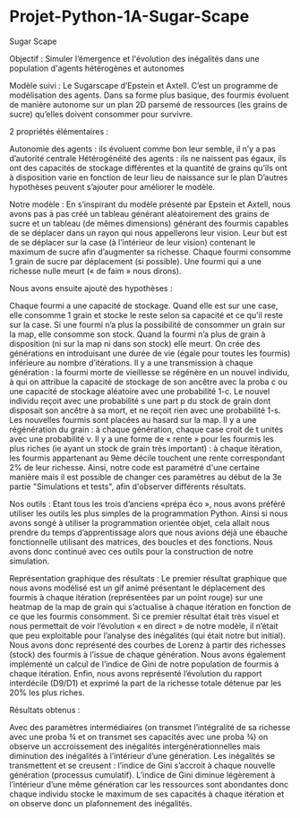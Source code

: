 # Projet-Python-1A-Sugar-Scape
Sugar Scape 

Objectif : Simuler l’émergence et l'évolution des inégalités dans une population d'agents hétérogènes et autonomes

Modèle suivi : Le Sugarscape d’Epstein et Axtell. C’est un programme de modélisation des agents. Dans sa forme plus basique, des fourmis évoluent de manière autonome sur un plan 2D parsemé de ressources (les grains de sucre) qu’elles doivent consommer pour survivre.

2 propriétés élémentaires :

Autonomie des agents : ils évoluent comme bon leur semble, il n’y a pas d’autorité centrale
Hétérogénéité des agents : ils ne naissent pas égaux, ils ont des capacités de stockage différentes et la quantité de grains qu’ils ont à disposition varie en fonction de leur lieu de naissance sur le plan
D’autres hypothèses peuvent s’ajouter pour améliorer le modèle.

Notre modèle : En s’inspirant du modèle présenté par Epstein et Axtell, nous avons pas à pas créé un tableau générant aléatoirement des grains de sucre et un tableau (de mêmes dimensions) générant des fourmis capables de se déplacer dans un rayon qui nous appellerons leur vision. Leur but est de se déplacer sur la case (à l’intérieur de leur vision) contenant le maximum de sucre afin d’augmenter sa richesse. Chaque fourmi consomme 1 grain de sucre par déplacement (si possible). Une fourmi qui a une richesse nulle meurt (« de faim » nous dirons).

Nous avons ensuite ajouté des hypothèses :

Chaque fourmi a une capacité de stockage. Quand elle est sur une case, elle consomme 1 grain et stocke le reste selon sa capacité et ce qu’il reste sur la case. Si une fourmi n’a plus la possibilité de consommer un grain sur la map, elle consomme son stock. Quand la fourmi n’a plus de grain à disposition (ni sur la map ni dans son stock) elle meurt.
On crée des générations en introduisant une durée de vie (égale pour toutes les fourmis) inférieure au nombre d’itérations.
Il y a une transmission à chaque génération : la fourmi morte de vieillesse se régénère en un nouvel individu, à qui on attribue la capacité de stockage de son ancêtre avec la proba c ou une capacité de stockage aléatoire avec une probabilité 1-c. Le nouvel individu reçoit avec une probabilité s une part p du stock de grain dont disposait son ancêtre à sa mort, et ne reçoit rien avec une probabilité 1-s. Les nouvelles fourmis sont placées au hasard sur la map.
Il y a une régénération du grain : à chaque génération, chaque case croit de t unités avec une probabilité v.
Il y a une forme de « rente » pour les fourmis les plus riches (ie ayant un stock de grain très important) : à chaque itération, les fourmis appartenant au 9ème décile touchent une rente correspondant 2% de leur richesse.
Ainsi, notre code est paramétré d'une certaine manière mais il est possible de changer ces paramètres au début de la 3e partie "Simulations et tests", afin d'observer différents résultats.

Nos outils : Etant tous les trois d’anciens «prépa éco », nous avons préféré utiliser les outils les plus simples de la programmation Python. Ainsi si nous avons songé à utiliser la programmation orientée objet, cela allait nous prendre du temps d’apprentissage alors que nous avions déjà une ébauche fonctionnelle utilisant des matrices, des boucles et des fonctions. Nous avons donc continué avec ces outils pour la construction de notre simulation.

Représentation graphique des résultats : Le premier résultat graphique que nous avons modélisé est un gif animé présentant le déplacement des fourmis à chaque itération (représentées par un point rouge) sur une heatmap de la map de grain qui s’actualise à chaque itération en fonction de ce que les fourmis consomment. Si ce premier résultat était très visuel et nous permettait de voir l’évolution « en direct » de notre modèle, il n’était que peu exploitable pour l’analyse des inégalités (qui était notre but initial). Nous avons donc représenté des courbes de Lorenz à partir des richesses (stock) des fourmis à l’issue de chaque génération. Nous avons également implémenté un calcul de l’indice de Gini de notre population de fourmis à chaque itération. Enfin, nous avons représenté l’évolution du rapport interdécile (D9/D1) et exprimé la part de la richesse totale détenue par les 20% les plus riches.

Résultats obtenus :

Avec des paramètres intermédiaires (on transmet l’intégralité de sa richesse avec une proba ¾ et on transmet ses capacités avec une proba ¾) on observe un accroissement des inégalités intergénérationnelles mais diminution des inégalités à l’intérieur d’une génération. Les inégalités se transmettent et se creusent : l’indice de Gini s’accroit à chaque nouvelle génération (processus cumulatif). L’indice de Gini diminue légèrement à l’intérieur d’une même génération car les ressources sont abondantes donc chaque individu stocke le maximum de ses capacités à chaque itération et on observe donc un plafonnement des inégalités.
